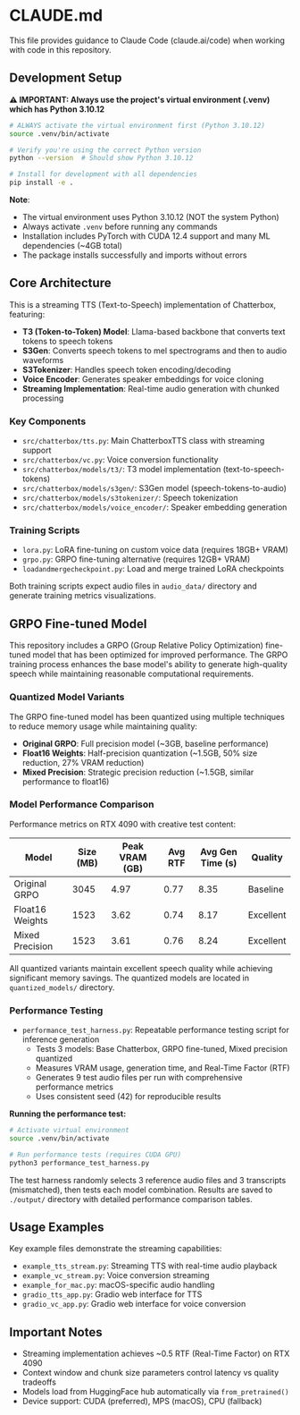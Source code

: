 # CLAUDE.md

This file provides guidance to Claude Code (claude.ai/code) when working with code in this repository.

## Development Setup

**⚠️ IMPORTANT: Always use the project's virtual environment (.venv) which has Python 3.10.12**

```bash
# ALWAYS activate the virtual environment first (Python 3.10.12)
source .venv/bin/activate

# Verify you're using the correct Python version
python --version  # Should show Python 3.10.12

# Install for development with all dependencies
pip install -e .
```

**Note**: 
- The virtual environment uses Python 3.10.12 (NOT the system Python)
- Always activate `.venv` before running any commands
- Installation includes PyTorch with CUDA 12.4 support and many ML dependencies (~4GB total)
- The package installs successfully and imports without errors

## Core Architecture

This is a streaming TTS (Text-to-Speech) implementation of Chatterbox, featuring:

- **T3 (Token-to-Token) Model**: Llama-based backbone that converts text tokens to speech tokens
- **S3Gen**: Converts speech tokens to mel spectrograms and then to audio waveforms
- **S3Tokenizer**: Handles speech token encoding/decoding 
- **Voice Encoder**: Generates speaker embeddings for voice cloning
- **Streaming Implementation**: Real-time audio generation with chunked processing

### Key Components

- `src/chatterbox/tts.py`: Main ChatterboxTTS class with streaming support
- `src/chatterbox/vc.py`: Voice conversion functionality 
- `src/chatterbox/models/t3/`: T3 model implementation (text-to-speech-tokens)
- `src/chatterbox/models/s3gen/`: S3Gen model (speech-tokens-to-audio)
- `src/chatterbox/models/s3tokenizer/`: Speech tokenization
- `src/chatterbox/models/voice_encoder/`: Speaker embedding generation

### Training Scripts

- `lora.py`: LoRA fine-tuning on custom voice data (requires 18GB+ VRAM)
- `grpo.py`: GRPO fine-tuning alternative (requires 12GB+ VRAM)  
- `loadandmergecheckpoint.py`: Load and merge trained LoRA checkpoints

Both training scripts expect audio files in `audio_data/` directory and generate training metrics visualizations.

## GRPO Fine-tuned Model

This repository includes a GRPO (Group Relative Policy Optimization) fine-tuned model that has been optimized for improved performance. The GRPO training process enhances the base model's ability to generate high-quality speech while maintaining reasonable computational requirements.

### Quantized Model Variants

The GRPO fine-tuned model has been quantized using multiple techniques to reduce memory usage while maintaining quality:

- **Original GRPO**: Full precision model (~3GB, baseline performance)
- **Float16 Weights**: Half-precision quantization (~1.5GB, 50% size reduction, 27% VRAM reduction)
- **Mixed Precision**: Strategic precision reduction (~1.5GB, similar performance to float16)

### Model Performance Comparison

Performance metrics on RTX 4090 with creative test content:

| Model | Size (MB) | Peak VRAM (GB) | Avg RTF | Avg Gen Time (s) | Quality |
|-------|-----------|----------------|---------|------------------|---------|
| Original GRPO | 3045 | 4.97 | 0.77 | 8.35 | Baseline |
| Float16 Weights | 1523 | 3.62 | 0.74 | 8.17 | Excellent |
| Mixed Precision | 1523 | 3.61 | 0.76 | 8.24 | Excellent |

All quantized variants maintain excellent speech quality while achieving significant memory savings. The quantized models are located in `quantized_models/` directory.

### Performance Testing

- `performance_test_harness.py`: Repeatable performance testing script for inference generation
  - Tests 3 models: Base Chatterbox, GRPO fine-tuned, Mixed precision quantized  
  - Measures VRAM usage, generation time, and Real-Time Factor (RTF)
  - Generates 9 test audio files per run with comprehensive performance metrics
  - Uses consistent seed (42) for reproducible results

**Running the performance test:**
```bash
# Activate virtual environment
source .venv/bin/activate

# Run performance tests (requires CUDA GPU)
python3 performance_test_harness.py
```

The test harness randomly selects 3 reference audio files and 3 transcripts (mismatched), then tests each model combination. Results are saved to `./output/` directory with detailed performance comparison tables.

## Usage Examples

Key example files demonstrate the streaming capabilities:
- `example_tts_stream.py`: Streaming TTS with real-time audio playback
- `example_vc_stream.py`: Voice conversion streaming
- `example_for_mac.py`: macOS-specific audio handling
- `gradio_tts_app.py`: Gradio web interface for TTS
- `gradio_vc_app.py`: Gradio web interface for voice conversion

## Important Notes

- Streaming implementation achieves ~0.5 RTF (Real-Time Factor) on RTX 4090
- Context window and chunk size parameters control latency vs quality tradeoffs
- Models load from HuggingFace hub automatically via `from_pretrained()`
- Device support: CUDA (preferred), MPS (macOS), CPU (fallback)